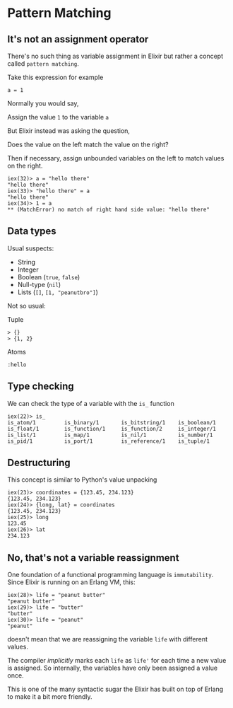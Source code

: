 Pattern Matching
================


## It's not an assignment operator

There's no such thing as variable assignment in Elixir but rather a concept
called `pattern matching`.

Take this expression for example

```
a = 1
```

Normally you would say,

Assign the value `1` to the variable `a`

But Elixir instead was asking the question,

Does the value on the left match the value on the right?

Then if necessary, assign unbounded variables on the left to match values
on the right.

```
iex(32)> a = "hello there"
"hello there"
iex(33)> "hello there" = a
"hello there"
iex(34)> 1 = a
** (MatchError) no match of right hand side value: "hello there"
```


## Data types

Usual suspects:

- String
- Integer
- Boolean (`true`, `false`)
- Null-type (`nil`)
- Lists (`[]`, `[1, "peanutbro"]`)


Not so usual:

Tuple

```
> {}
> {1, 2}
```

Atoms

```
:hello
```


## Type checking

We can check the type of a variable with the `is_` function

```
iex(22)> is_    
is_atom/1         is_binary/1       is_bitstring/1    is_boolean/1      
is_float/1        is_function/1     is_function/2     is_integer/1      
is_list/1         is_map/1          is_nil/1          is_number/1       
is_pid/1          is_port/1         is_reference/1    is_tuple/1
```


## Destructuring

This concept is similar to Python's value unpacking


```
iex(23)> coordinates = {123.45, 234.123}
{123.45, 234.123}
iex(24)> {long, lat} = coordinates
{123.45, 234.123}
iex(25)> long
123.45
iex(26)> lat
234.123
```


## No, that's not a variable reassignment

One foundation of a functional programming language is `immutability`.
Since Elixir is running on an Erlang VM, this:

```
iex(28)> life = "peanut butter"
"peanut butter"
iex(29)> life = "butter"
"butter"
iex(30)> life = "peanut"
"peanut"
```

doesn't mean that we are reassigning the variable `life` with different values.

The compiler *implicitly* marks each `life` as `life'` for each time a new
value is assigned. So internally, the variables have only been assigned a value
once.

This is one of the many syntactic sugar the Elixir has built on top of Erlang
to make it a bit more friendly.
